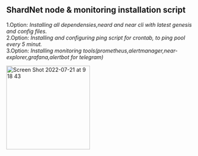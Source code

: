 ## ShardNet node & monitoring installation script
1.Option: *Installing all dependensies,neard and near cli with latest genesis and config files.* <br />
2.Option: *Installing and configuring ping script for crontab, to ping pool every 5 minut.* <br />
3.Option: *Installing monitoring tools(prometheus,alertmanager,near-explorer,grafana,alertbot for telegram)* <br />

<img width="220" alt="Screen Shot 2022-07-21 at 9 18 43" src="https://user-images.githubusercontent.com/79820904/180143201-da262fac-8ff9-4ec4-830c-c7b5930fd33a.png">
